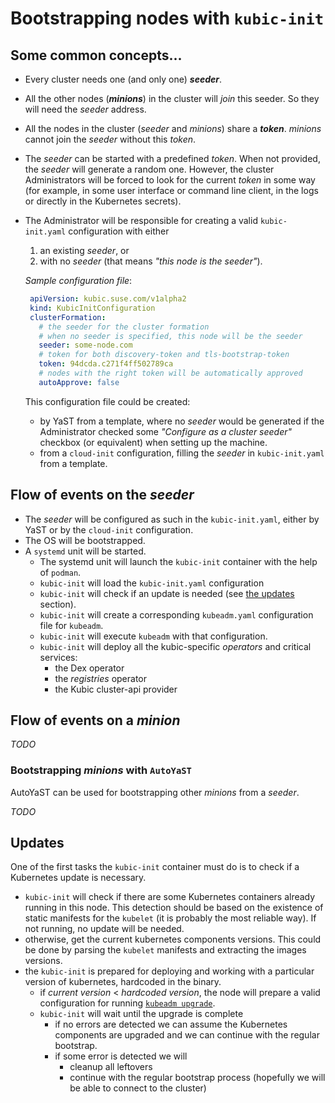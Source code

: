 # Bootstrapping nodes with `kubic-init`

## Some common concepts...

* Every cluster needs one (and only one) **_seeder_**.
* All the other nodes (**_minions_**) in the cluster will _join_
this seeder. So they will need the _seeder_ address.
* All the nodes in the cluster (_seeder_ and _minions_) share a
**_token_**. _minions_ cannot join the _seeder_ without this _token_.
* The _seeder_ can be started with a predefined _token_. When not provided,
the _seeder_ will generate a random one. However, the cluster Administrators
will be forced to look for the current _token_ in some way (for example,
in some user interface or command line client, in the logs or directly in
the Kubernetes secrets).  
    
* The Administrator will be responsible for creating a valid
  `kubic-init.yaml` configuration with either
  
    1) an existing _seeder_, or
    2) with no _seeder_ (that means _"this node is the seeder"_).

    _Sample configuration file_:
    
    ```yaml  
     apiVersion: kubic.suse.com/v1alpha2
     kind: KubicInitConfiguration
     clusterFormation:
       # the seeder for the cluster formation
       # when no seeder is specified, this node will be the seeder
       seeder: some-node.com
       # token for both discovery-token and tls-bootstrap-token
       token: 94dcda.c271f4ff502789ca
       # nodes with the right token will be automatically approved
       autoApprove: false    
    ```
    
  This configuration file could be created:
  
    * by YaST from a template, where no _seeder_ would be
    generated if the Administrator checked some _"Configure as a cluster seeder"_
    checkbox (or equivalent) when setting up the machine.
    * from a `cloud-init` configuration, filling the _seeder_
     in `kubic-init.yaml` from a template.

## Flow of events on the _seeder_

* The _seeder_ will be configured as such in the `kubic-init.yaml`, either
  by YaST or by the `cloud-init` configuration.
* The OS will be bootstrapped.
* A `systemd` unit will be started.
  * The systemd unit will launch the `kubic-init` container with the
    help of `podman`. 
  * `kubic-init` will load the `kubic-init.yaml` configuration
  * `kubic-init` will check if an update is needed (see
  [the updates](#updates) section). 
  * `kubic-init` will create a corresponding `kubeadm.yaml` configuration
  file for `kubeadm`.
  * `kubic-init` will execute `kubeadm` with that configuration.
  * `kubic-init` will deploy all the kubic-specific _operators_ and critical services:
    * the Dex operator
    * the _registries_ operator
    * the Kubic cluster-api provider

## Flow of events on a _minion_

_TODO_

### Bootstrapping _minions_ with `AutoYaST`

AutoYaST can be used for bootstrapping other _minions_ from a _seeder_.

_TODO_

## <a name="updates"></a> Updates

One of the first tasks the `kubic-init` container must do is to check if a
Kubernetes update is necessary.
  
* `kubic-init` will check if there are some Kubernetes containers already
 running in this node. This detection should be based on the existence of
 static manifests for the `kubelet` (it is probably the most reliable way).
 If not running, no update will be needed.
* otherwise, get the current kubernetes components versions. This could be done
by parsing the `kubelet` manifests and extracting the images versions.
* the `kubic-init` is prepared for deploying and working with a particular version
of kubernetes, hardcoded in the binary.
  * if _current version_ < _hardcoded version_, the node will prepare a valid
  configuration for running
  [`kubeadm upgrade`](https://kubernetes.io/docs/reference/setup-tools/kubeadm/kubeadm-upgrade/).
  * `kubic-init` will wait until the upgrade is complete
    * if no errors are detected we can assume the Kubernetes components are
    upgraded and we can continue with the regular bootstrap.  
    * if some error is detected we will
      * cleanup all leftovers
      * continue with the regular bootstrap process (hopefully we will be able to
      connect to the cluster)

